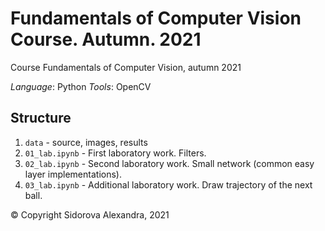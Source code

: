 # Fundamentals of Computer Vision Course. Autumn. 2021
Course Fundamentals of Computer Vision, autumn 2021

*Language*: Python
*Tools*: OpenCV

## Structure
1. `data` - source, images, results
2. `01_lab.ipynb` - First laboratory work. Filters.
3. `02_lab.ipynb` - Second laboratory work. Small network (common easy layer implementations).
4. `03_lab.ipynb` - Additional laboratory work. Draw trajectory of the next ball.

© Copyright Sidorova Alexandra, 2021
